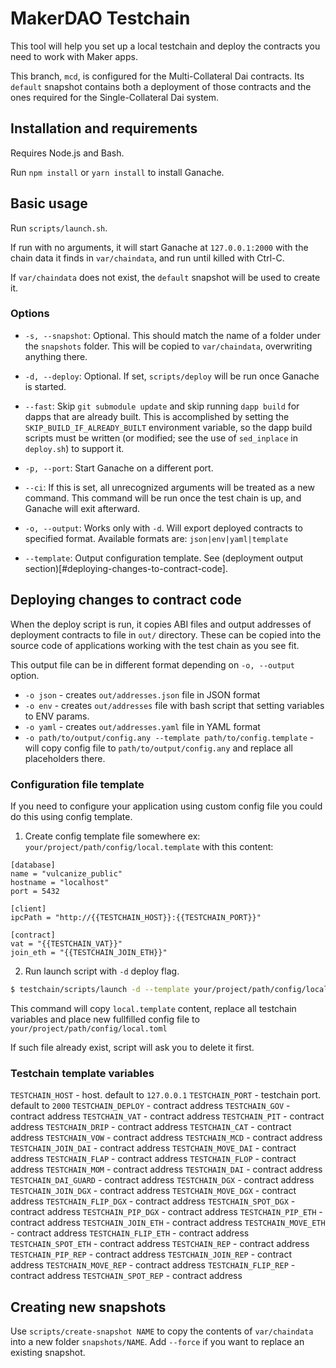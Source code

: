 # MakerDAO Testchain

This tool will help you set up a local testchain and deploy the contracts you need to work with Maker apps.

This branch, `mcd`, is configured for the Multi-Collateral Dai contracts. Its `default` snapshot contains both a deployment of those contracts and the ones required for the Single-Collateral Dai system.

## Installation and requirements

Requires Node.js and Bash.

Run `npm install` or `yarn install` to install Ganache.

## Basic usage

Run `scripts/launch.sh`.

If run with no arguments, it will start Ganache at `127.0.0.1:2000` with the chain data it finds in `var/chaindata`, and run until killed with Ctrl-C.

If `var/chaindata` does not exist, the `default` snapshot will be used to create it.

### Options

* `-s, --snapshot`: Optional. This should match the name of a folder under the `snapshots` folder. This will be copied to `var/chaindata`, overwriting anything there.

* `-d, --deploy`: Optional. If set, `scripts/deploy` will be run once Ganache is started.

* `--fast`: Skip `git submodule update` and skip running `dapp build` for dapps that are already built. This is accomplished by setting the `SKIP_BUILD_IF_ALREADY_BUILT` environment variable, so the dapp build scripts must be written (or modified; see the use of `sed_inplace` in `deploy.sh`) to support it.

* `-p, --port`: Start Ganache on a different port.

* `--ci`: If this is set, all unrecognized arguments will be treated as a new command. This command will be run once the test chain is up, and Ganache will exit afterward.

* `-o, --output`: Works only with `-d`. Will export deployed contracts to specified format. Available formats are: `json|env|yaml|template`

* `--template`: Output configuration template. See (deployment output section)[#deploying-changes-to-contract-code].

## Deploying changes to contract code

When the deploy script is run, it copies ABI files and output addresses of deployment contracts to file in `out/` directory. These can be copied into the source code of applications working with the test chain as you see fit.

This output file can be in different format depending on `-o, --output` option.

 * `-o json` - creates `out/addresses.json` file in JSON format
 * `-o env` - creates `out/addresses` file with bash script that setting variables to ENV params.
 * `-o yaml` - creates `out/addresses.yaml` file in YAML format
 * `-o path/to/output/config.any --template path/to/config.template` - will copy config file to `path/to/output/config.any` and replace all placeholders there.

### Configuration file template

If you need to configure your application using custom config file you could do this using config template.

1. Create config template file somewhere ex: `your/project/path/config/local.template` with this content:
```
[database]
name = "vulcanize_public"
hostname = "localhost"
port = 5432

[client]
ipcPath = "http://{{TESTCHAIN_HOST}}:{{TESTCHAIN_PORT}}"

[contract]
vat = "{{TESTCHAIN_VAT}}"
join_eth = "{{TESTCHAIN_JOIN_ETH}}"
```

2. Run launch script with `-d` deploy flag. 

```bash
$ testchain/scripts/launch -d --template your/project/path/config/local.template -o your/project/path/config/local.toml
```

This command will copy `local.template` content, replace all testchain variables and place new fullfilled config file to `your/project/path/config/local.toml`

If such file already exist, script will ask you to delete it first.

### Testchain template variables

`TESTCHAIN_HOST` - host. default to `127.0.0.1`
`TESTCHAIN_PORT` - testchain port. default to `2000`
`TESTCHAIN_DEPLOY` - contract address
`TESTCHAIN_GOV` - contract address
`TESTCHAIN_VAT` - contract address
`TESTCHAIN_PIT` - contract address
`TESTCHAIN_DRIP` - contract address
`TESTCHAIN_CAT` - contract address
`TESTCHAIN_VOW` - contract address
`TESTCHAIN_MCD` - contract address
`TESTCHAIN_JOIN_DAI` - contract address
`TESTCHAIN_MOVE_DAI` - contract address
`TESTCHAIN_FLAP` - contract address
`TESTCHAIN_FLOP` - contract address
`TESTCHAIN_MOM` - contract address
`TESTCHAIN_DAI` - contract address
`TESTCHAIN_DAI_GUARD` - contract address
`TESTCHAIN_DGX` - contract address
`TESTCHAIN_JOIN_DGX` - contract address
`TESTCHAIN_MOVE_DGX` - contract address
`TESTCHAIN_FLIP_DGX` - contract address
`TESTCHAIN_SPOT_DGX` - contract address
`TESTCHAIN_PIP_DGX` - contract address
`TESTCHAIN_PIP_ETH` - contract address
`TESTCHAIN_JOIN_ETH` - contract address
`TESTCHAIN_MOVE_ETH` - contract address
`TESTCHAIN_FLIP_ETH` - contract address
`TESTCHAIN_SPOT_ETH` - contract address
`TESTCHAIN_REP` - contract address
`TESTCHAIN_PIP_REP` - contract address
`TESTCHAIN_JOIN_REP` - contract address
`TESTCHAIN_MOVE_REP` - contract address
`TESTCHAIN_FLIP_REP` - contract address
`TESTCHAIN_SPOT_REP` - contract address

## Creating new snapshots

Use `scripts/create-snapshot NAME` to copy the contents of `var/chaindata` into a new folder `snapshots/NAME`. Add `--force` if you want to replace an existing snapshot.
